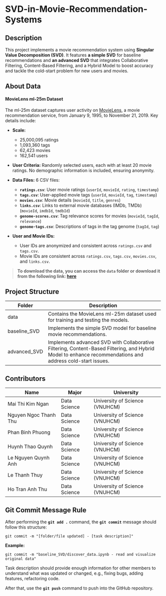 # **SVD-in-Movie-Recommendation-Systems**

## Description
This project implements a movie recommendation system using **Singular Value Decomposition (SVD)**. It features **a simple SVD** for baseline recommendations and **an advanced SVD** that integrates Collaborative Filtering, Content-Based Filtering, and a Hybrid Model to boost accuracy and tackle the cold-start problem for new users and movies.

## About Data 

#### **MovieLens ml-25m Dataset**

The ml-25m dataset captures user activity on [MovieLens](https://movielens.org/), a movie recommendation service, from January 9, 1995, to November 21, 2019. Key details include:

- **Scale:**
    - 25,000,095 ratings
    - 1,093,360 tags
    - 62,423 movies
    - 162,541 users

- **User Criteria:** Randomly selected users, each with at least 20 movie ratings. No demographic information is included, ensuring anonymity.

- **Data Files:** 6 CSV files:
    - **`ratings.csv`**: User movie ratings (`userId`, `movieId`, `rating`, `timestamp`)
    - **`tags.csv`**: User-applied movie tags (`userId`, `movieId`, `tag`, `timestamp`)
    - **`movies.csv`**: Movie details (`movieId`, `title`, `genres`)
    - **`links.csv`**: Links to external movie databases (IMDb, TMDb) (`movieId`, `imdbId`, `tmdbId`)
    - **`genome-scores.csv`**: Tag relevance scores for movies (`movieId`, `tagId`, `relevance`)
    - **`genome-tags.csv`**: Descriptions of tags in the tag genome (`tagId`, `tag`)

- **User and Movie IDs:**
    - User IDs are anonymized and consistent across `ratings.csv` and `tags.csv`.
    - Movie IDs are consistent across `ratings.csv`, `tags.csv`, `movies.csv`, and `links.csv`.

> **To download the data, you can access the `data` folder or download it from the following link: [here](https://grouplens.org/datasets/movielens/25m/)**

## Project Structure

| **Folder**              | **Description**                                              |
|-------------------------|--------------------------------------------------------------|
| data                | Contains the MovieLens ml-25m dataset used for training and testing the models. |
| baseline_SVD                  | Implements the simple SVD model for baseline movie recommendations. |
| advanced_SVD                  | Implements advanced SVD with Collaborative Filtering, Content-Based Filtering, and Hybrid Model to enhance recommendations and address cold-start issues. |

## Contributors
| **Name**| **Major**| **University**|
|-|-|-|
| Mai Thi Kim Ngan     | Data Science  | University of Science (VNUHCM) |
| Nguyen Ngoc Thanh Thu | Data Science  | University of Science (VNUHCM) |
| Phan Binh Phuong      | Data Science  | University of Science (VNUHCM) |
| Huynh Thao Quynh      | Data Science  | University of Science (VNUHCM) |
| Le Nguyen Quynh Anh      | Data Science  | University of Science (VNUHCM) |
| Le Thanh Thuy      | Data Science  | University of Science (VNUHCM) |
| Ho Tran Anh Thu      | Data Science  | University of Science (VNUHCM) |


## Git Commit Message Rule
After performing the **`git add .`** command, the **`git commit`** message should follow this structure:

    git commit -m "[folder/file updated] - [task description]"

**Example:**
    
    git commit -m "baseline_SVD/discover_data.ipynb - read and visualize original data"

Task description should provide enough information for other members to understand what was updated or changed, e.g., fixing bugs, adding features, refactoring code.

After that, use the **`git push`** command to push into the GitHub repository.
